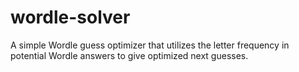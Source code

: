 # wordle-solver
A simple Wordle guess optimizer that utilizes the letter frequency in potential Wordle answers to give optimized next guesses.
